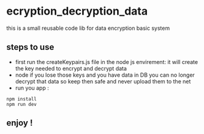 # ecryption_decryption_data
this is a small reusable code lib for data encryption basic system

## steps to use
- first run the createKeypairs.js file in the node js envirement: it will create the key needed to encrypt and decrypt data
- node if you lose those keys and you have data in DB you can no longer decrypt that data so keep then safe and never upload them to the net
- run you app :
```
npm install
npm run dev
```
## enjoy !